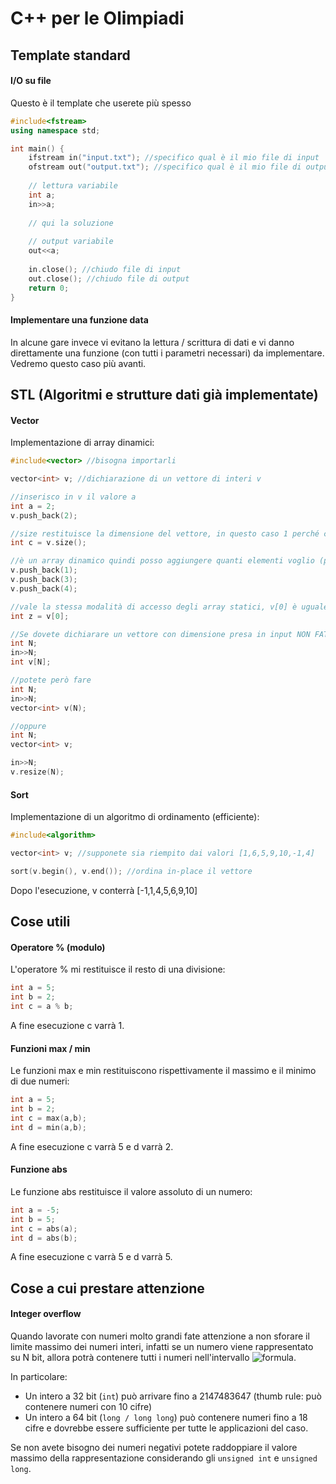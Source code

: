 # C++ per le Olimpiadi

## Template standard

#### I/O su file

Questo è il template che userete più spesso

```cpp
#include<fstream>
using namespace std;

int main() {
    ifstream in("input.txt"); //specifico qual è il mio file di input
    ofstream out("output.txt"); //specifico qual è il mio file di output
  
    // lettura variabile
    int a;
    in>>a;
  
    // qui la soluzione
   
    // output variabile
    out<<a;
    
    in.close(); //chiudo file di input
    out.close(); //chiudo file di output
    return 0;
}
```

#### Implementare una funzione data 

In alcune gare invece vi evitano la lettura / scrittura di dati e vi danno direttamente una funzione (con tutti i parametri necessari) da implementare. Vedremo questo caso più avanti.

## STL (Algoritmi e strutture dati già implementate)

#### Vector
Implementazione di array dinamici:
```cpp
#include<vector> //bisogna importarli

vector<int> v; //dichiarazione di un vettore di interi v

//inserisco in v il valore a
int a = 2;
v.push_back(2);

//size restituisce la dimensione del vettore, in questo caso 1 perché c'è un solo elemento
int c = v.size();

//è un array dinamico quindi posso aggiungere quanti elementi voglio (più o meno)
v.push_back(1);
v.push_back(3);
v.push_back(4);

//vale la stessa modalità di accesso degli array statici, v[0] è uguale a 2
int z = v[0];

//Se dovete dichiarare un vettore con dimensione presa in input NON FATE qualcosa del genere altrimenti vi picchio
int N;
in>>N;
int v[N];

//potete però fare
int N;
in>>N;
vector<int> v(N);

//oppure
int N;
vector<int> v;

in>>N;
v.resize(N);

```

#### Sort
Implementazione di un algoritmo di ordinamento (efficiente):
```cpp
#include<algorithm>

vector<int> v; //supponete sia riempito dai valori [1,6,5,9,10,-1,4]

sort(v.begin(), v.end()); //ordina in-place il vettore

```
Dopo l'esecuzione, v conterrà [-1,1,4,5,6,9,10]



## Cose utili

#### Operatore % (modulo)
L'operatore % mi restituisce il resto di una divisione:
```cpp
int a = 5;
int b = 2;
int c = a % b;
```
A fine esecuzione c varrà 1.

#### Funzioni max / min
Le funzioni max e min restituiscono rispettivamente il massimo e il minimo di due numeri:
```cpp
int a = 5;
int b = 2;
int c = max(a,b);
int d = min(a,b);
```
A fine esecuzione c varrà 5 e d varrà 2.

#### Funzione abs
Le funzione abs restituisce il valore assoluto di un numero:
```cpp
int a = -5;
int b = 5;
int c = abs(a); 
int d = abs(b); 
```
A fine esecuzione c varrà 5 e d varrà 5.

## Cose a cui prestare attenzione

#### Integer overflow
Quando lavorate con numeri molto grandi fate attenzione a non sforare il limite massimo dei numeri interi, infatti se un numero viene rappresentato su N bit, allora potrà contenere tutti i numeri nell'intervallo ![formula](http://latex.codecogs.com/gif.latex?[-2^{n-1};2^{n-1}-1]).

In particolare:
* Un intero a 32 bit (``` int ```) può arrivare fino a 2147483647 (thumb rule: può contenere numeri con 10 cifre)
* Un intero a 64 bit (``` long / long long ```) può contenere numeri fino a 18 cifre e dovrebbe essere sufficiente per tutte le applicazioni del caso.

Se non avete bisogno dei numeri negativi potete raddoppiare il valore massimo della rappresentazione considerando gli ``` unsigned int ``` e ``` unsigned long ```.

